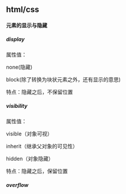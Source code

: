 ## html/css

#### 元素的显示与隐藏

##### display

属性值：

none(隐藏)

block(除了转换为块状元素之外，还有显示的意思)

特点：隐藏之后，不保留位置



##### visibility

属性值：

visible（对象可视）

inherit（继承父对象的可见性）

hidden（对象隐藏）

特点：隐藏之后，保留位置



##### overflow

